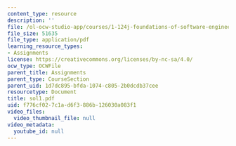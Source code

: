 ```yaml
---
content_type: resource
description: ''
file: /ol-ocw-studio-app/courses/1-124j-foundations-of-software-engineering-fall-2000/f776cf027c1ad6f3886b126030a083f1_sol1.pdf
file_size: 51635
file_type: application/pdf
learning_resource_types:
- Assignments
license: https://creativecommons.org/licenses/by-nc-sa/4.0/
ocw_type: OCWFile
parent_title: Assignments
parent_type: CourseSection
parent_uid: 1d7dc895-bfda-1074-c805-2b0dcdb37cee
resourcetype: Document
title: sol1.pdf
uid: f776cf02-7c1a-d6f3-886b-126030a083f1
video_files:
  video_thumbnail_file: null
video_metadata:
  youtube_id: null
---
```

